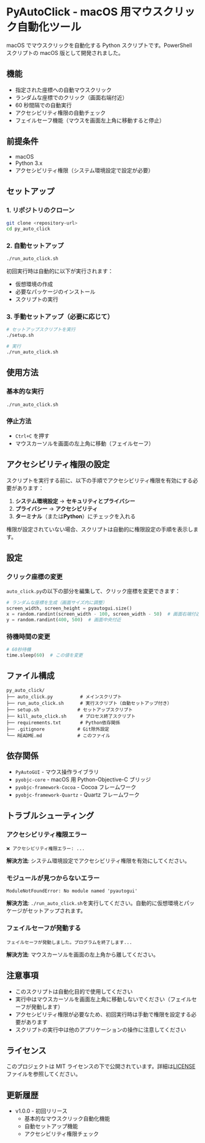 # PyAutoClick - macOS 用マウスクリック自動化ツール

macOS でマウスクリックを自動化する Python スクリプトです。PowerShell スクリプトの macOS 版として開発されました。

## 機能

- 指定された座標への自動マウスクリック
- ランダムな座標でのクリック（画面右端付近）
- 60 秒間隔での自動実行
- アクセシビリティ権限の自動チェック
- フェイルセーフ機能（マウスを画面左上角に移動すると停止）

## 前提条件

- macOS
- Python 3.x
- アクセシビリティ権限（システム環境設定で設定が必要）

## セットアップ

### 1. リポジトリのクローン

```bash
git clone <repository-url>
cd py_auto_click
```

### 2. 自動セットアップ

```bash
./run_auto_click.sh
```

初回実行時は自動的に以下が実行されます：

- 仮想環境の作成
- 必要なパッケージのインストール
- スクリプトの実行

### 3. 手動セットアップ（必要に応じて）

```bash
# セットアップスクリプトを実行
./setup.sh

# 実行
./run_auto_click.sh
```

## 使用方法

### 基本的な実行

```bash
./run_auto_click.sh
```

### 停止方法

- `Ctrl+C` を押す
- マウスカーソルを画面の左上角に移動（フェイルセーフ）

## アクセシビリティ権限の設定

スクリプトを実行する前に、以下の手順でアクセシビリティ権限を有効にする必要があります：

1. **システム環境設定** → **セキュリティとプライバシー**
2. **プライバシー** → **アクセシビリティ**
3. **ターミナル**（または**Python**）にチェックを入れる

権限が設定されていない場合、スクリプトは自動的に権限設定の手順を表示します。

## 設定

### クリック座標の変更

`auto_click.py`の以下の部分を編集して、クリック座標を変更できます：

```python
# ランダムな座標を生成（画面サイズ内に調整）
screen_width, screen_height = pyautogui.size()
x = random.randint(screen_width - 100, screen_width - 50)  # 画面右端付近
y = random.randint(400, 500)  # 画面中央付近
```

### 待機時間の変更

```python
# 60秒待機
time.sleep(60)  # この値を変更
```

## ファイル構成

```
py_auto_click/
├── auto_click.py          # メインスクリプト
├── run_auto_click.sh      # 実行スクリプト（自動セットアップ付き）
├── setup.sh              # セットアップスクリプト
├── kill_auto_click.sh     # プロセス終了スクリプト
├── requirements.txt       # Python依存関係
├── .gitignore            # Git除外設定
└── README.md             # このファイル
```

## 依存関係

- `PyAutoGUI` - マウス操作ライブラリ
- `pyobjc-core` - macOS 用 Python-Objective-C ブリッジ
- `pyobjc-framework-Cocoa` - Cocoa フレームワーク
- `pyobjc-framework-Quartz` - Quartz フレームワーク

## トラブルシューティング

### アクセシビリティ権限エラー

```
❌ アクセシビリティ権限エラー: ...
```

**解決方法**: システム環境設定でアクセシビリティ権限を有効にしてください。

### モジュールが見つからないエラー

```
ModuleNotFoundError: No module named 'pyautogui'
```

**解決方法**: `./run_auto_click.sh`を実行してください。自動的に仮想環境とパッケージがセットアップされます。

### フェイルセーフが発動する

```
フェイルセーフが発動しました。プログラムを終了します...
```

**解決方法**: マウスカーソルを画面の左上角から離してください。

## 注意事項

- このスクリプトは自動化目的で使用してください
- 実行中はマウスカーソルを画面左上角に移動しないでください（フェイルセーフが発動します）
- アクセシビリティ権限が必要なため、初回実行時は手動で権限を設定する必要があります
- スクリプトの実行中は他のアプリケーションの操作に注意してください

## ライセンス

このプロジェクトは MIT ライセンスの下で公開されています。詳細は[LICENSE](LICENSE)ファイルを参照してください。

## 更新履歴

- v1.0.0 - 初回リリース
  - 基本的なマウスクリック自動化機能
  - 自動セットアップ機能
  - アクセシビリティ権限チェック
